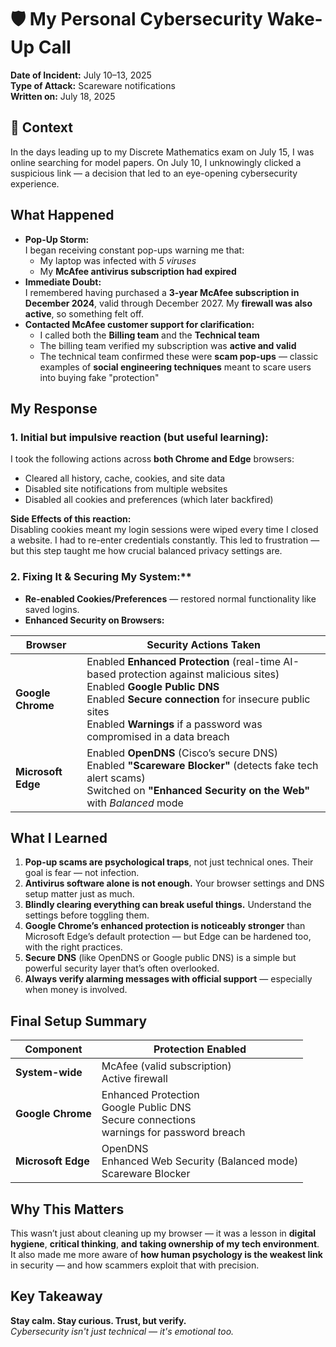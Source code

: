 # 🛡️ My Personal Cybersecurity Wake-Up Call

**Date of Incident:** July 10–13, 2025 <br>
**Type of Attack:** Scareware notifications <br>
**Written on:** July 18, 2025

## 📌 Context

In the days leading up to my Discrete Mathematics exam on July 15, I was online searching for model papers. On July 10, I unknowingly clicked a suspicious link — a decision that led to an eye-opening cybersecurity experience.

## What Happened

- **Pop-Up Storm:**  
    I began receiving constant pop-ups warning me that:
  - My laptop was infected with _5 viruses_
  - My **McAfee antivirus subscription had expired**
- **Immediate Doubt:**  
    I remembered having purchased a **3-year McAfee subscription in December 2024**, valid through December 2027. My **firewall was also active**, so something felt off.
- **Contacted McAfee customer support for clarification:**
  - I called both the **Billing team** and the **Technical team** 
  - The billing team verified my subscription was **active and valid**
  - The technical team confirmed these were **scam pop-ups** — classic examples of **social engineering techniques** meant to scare users into buying fake "protection"

## My Response

### 1. Initial but impulsive reaction (but useful learning):

I took the following actions across **both Chrome and Edge** browsers:

- Cleared all history, cache, cookies, and site data
- Disabled site notifications from multiple websites
- Disabled all cookies and preferences (which later backfired)

 **Side Effects of this reaction:**  
Disabling cookies meant my login sessions were wiped every time I closed a website. I had to re-enter credentials constantly. This led to frustration — but this step taught me how crucial balanced privacy settings are.

### 2. Fixing It & Securing My System:**

- **Re-enabled Cookies/Preferences** — restored normal functionality like saved logins.
- **Enhanced Security on Browsers:**

| **Browser**        | **Security Actions Taken**                                                                                                   |
| ------------------ | ---------------------------------------------------------------------------------------------------------------------------- |
| **Google Chrome**  |  Enabled **Enhanced Protection** (real-time AI-based protection against malicious sites) <br> Enabled **Google Public DNS** <br> Enabled **Secure connection** for insecure public sites <br> Enabled **Warnings** if a password was compromised in a data breach |
| **Microsoft Edge** |  Enabled **OpenDNS** (Cisco’s secure DNS) <br> Enabled **"Scareware Blocker"** (detects fake tech alert scams) <br> Switched on **"Enhanced Security on the Web"** with _Balanced_ mode |

## What I Learned

1. **Pop-up scams are psychological traps**, not just technical ones. Their goal is fear — not infection.
2. **Antivirus software alone is not enough.** Your browser settings and DNS setup matter just as much.
3. **Blindly clearing everything can break useful things.** Understand the settings before toggling them.
4. **Google Chrome’s enhanced protection is noticeably stronger** than Microsoft Edge’s default protection — but Edge can be hardened too, with the right practices.
5. **Secure DNS** (like OpenDNS or Google public DNS) is a simple but powerful security layer that’s often overlooked.
6. **Always verify alarming messages with official support** — especially when money is involved.

## Final Setup Summary

| **Component**      | **Protection Enabled**                             |
| ------------------ | -------------------------------------------------- |
| **System-wide**    |  McAfee (valid subscription) <br> Active firewall |
| **Google Chrome**  |  Enhanced Protection <br> Google Public DNS <br> Secure connections <br> warnings for password breach  |
| **Microsoft Edge** |  OpenDNS <br> Enhanced Web Security (Balanced mode) <br> Scareware Blocker |

## Why This Matters

This wasn’t just about cleaning up my browser — it was a lesson in **digital hygiene**, **critical thinking**, **and** **taking ownership of my tech environment**. It also made me more aware of **how human psychology is the weakest link** in security — and how scammers exploit that with precision.

## Key Takeaway

**Stay calm. Stay curious. Trust, but verify.**  
*Cybersecurity isn't just technical — it's emotional too.*
